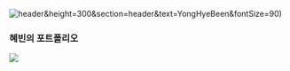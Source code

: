 ![header](https://capsule-render.vercel.app/api?type=wave&color=gradient&customColorList=0,2,2,5,30)&height=300&section=header&text=YongHyeBeen&fontSize=90)
### 혜빈의 포트폴리오
![](https://img.shields.io/badge/Red%20Hat-EE0000?style=for-the-badge&logo=redhat&logoColor=white)
